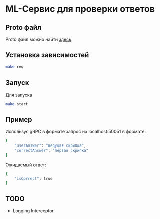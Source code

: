 # ML-Сервис для проверки ответов

## Proto файл
Proto файл можно найти [здесь](https://github.com/danyatalent/protos/blob/main/proto/answer/answer.proto)

## Установка зависимостей
```bash
make req
```

## Запуск

Для запуска
```bash
make start
```


## Пример

Используя gRPC в формате запрос на localhost:50051 в формате:

```bash
{
    "userAnswer": "ведущая скрипка",
    "correctAnswer": "первая скрипка"
}
```

Ожидаемый ответ:
```bash
{
    "isCorrect": true
}
```

## TODO
* Logging Interceptor